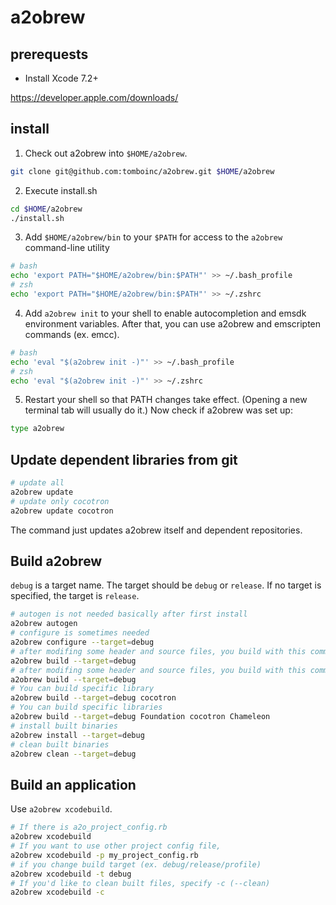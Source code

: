 # a2obrew

## prerequests

- Install Xcode 7.2+

https://developer.apple.com/downloads/

## install

1. Check out a2obrew into `$HOME/a2obrew`.

```sh
git clone git@github.com:tomboinc/a2obrew.git $HOME/a2obrew
```

2. Execute install.sh

```sh
cd $HOME/a2obrew
./install.sh
```

3. Add `$HOME/a2obrew/bin` to your `$PATH` for access to the `a2obrew` command-line utility

```sh
# bash
echo 'export PATH="$HOME/a2obrew/bin:$PATH"' >> ~/.bash_profile
# zsh
echo 'export PATH="$HOME/a2obrew/bin:$PATH"' >> ~/.zshrc
```

4. Add `a2obrew init` to your shell to enable autocompletion and emsdk environment variables. After that, you can use a2obrew and emscripten commands (ex. emcc).

```sh
# bash
echo 'eval "$(a2obrew init -)"' >> ~/.bash_profile
# zsh
echo 'eval "$(a2obrew init -)"' >> ~/.zshrc
```

5. Restart your shell so that PATH changes take effect. (Opening a new
  terminal tab will usually do it.) Now check if a2obrew was set up:

```sh
type a2obrew
```

## Update dependent libraries from git

```sh
# update all
a2obrew update
# update only cocotron
a2obrew update cocotron
```

The command just updates a2obrew itself and dependent repositories.

## Build a2obrew

`debug` is a target name. The target should be `debug` or `release`. If no target is specified, the target is `release`.


```sh
# autogen is not needed basically after first install
a2obrew autogen
# configure is sometimes needed
a2obrew configure --target=debug
# after modifing some header and source files, you build with this command
a2obrew build --target=debug
# after modifing some header and source files, you build with this command
a2obrew build --target=debug
# You can build specific library
a2obrew build --target=debug cocotron
# You can build specific libraries
a2obrew build --target=debug Foundation cocotron Chameleon
# install built binaries
a2obrew install --target=debug
# clean built binaries
a2obrew clean --target=debug
```

## Build an application

Use `a2obrew xcodebuild`.

```sh
# If there is a2o_project_config.rb
a2obrew xcodebuild
# If you want to use other project config file,
a2obrew xcodebuild -p my_project_config.rb
# if you change build target (ex. debug/release/profile)
a2obrew xcodebuild -t debug
# If you'd like to clean built files, specify -c (--clean)
a2obrew xcodebuild -c
```
